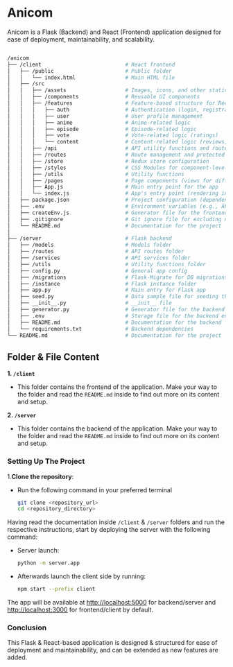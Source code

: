 # Anicom

Anicom is a Flask (Backend) and React (Frontend) application designed for ease of deployment, maintainability, and scalability.

```bash

/anicom
├── /client                           # React frontend
│   ├── /public                       # Public folder
│   │   └── index.html                # Main HTML file
│   ├── /src
│   │   ├── /assets                   # Images, icons, and other static files
│   │   ├── /components               # Reusable UI components
│   │   ├── /features                 # Feature-based structure for Redux slices
│   │   │   ├── auth                  # Authentication (login, registration)
│   │   │   ├── user                  # User profile management
│   │   │   ├── anime                 # Anime-related logic
│   │   │   ├── episode               # Episode-related logic
│   │   │   ├── vote                  # Vote-related logic (ratings)
│   │   │   └── content               # Content-related logic (reviews, fan art)
│   │   ├── /api                      # API utility functions and routes linking
│   │   ├── /routes                   # Route management and protected routes
│   │   ├── /store                    # Redux store configuration
│   │   ├── /styles                   # CSS Modules for component-level styling
│   │   ├── /utils                    # Utility functions
│   │   ├── /pages                    # Page components (views for different routes)
│   │   ├── App.js                    # Main entry point for the app
│   │   └── index.js                  # App's entry point (rendering into DOM)
│   ├── package.json                  # Project configuration (dependencies, scripts)
│   ├── .env                          # Environment variables (e.g., API base URL)
│   ├── createEnv.js                  # Generator file for the frontend environment variables
│   ├── .gitignore                    # Git ignore file for excluding node_modules, etc.
│   └── README.md                     # Documentation for the project
│
├── /server                           # Flask backend
│   ├── /models                       # Models folder
│   ├── /routes                       # API routes folder
│   ├── /services                     # API services folder
│   ├── /utils                        # Utility functions folder
│   ├── config.py                     # General app config
│   ├── /migrations                   # Flask-Migrate for DB migrations
│   ├── /instance                     # Flask instance folder
│   ├── app.py                        # Main entry for Flask app
│   ├── seed.py                       # Data sample file for seeding the database
│   ├── __init__.py                   # __init__ file
│   ├── generator.py                  # Generator file for the backend environment variables
│   ├── .env                          # Storage file for the backend environment variables
│   ├── README.md                     # Documentation for the backend
│   └── requirements.txt              # Backend dependencies
└── README.md                         # Documentation for the project
```

## Folder & File Content

**1. `/client`**

- This folder contains the frontend of the application. Make your way to the folder and read the `README.md` inside to find out more on its content and setup.

**2. `/server`**

- This folder contains the backend of the application. Make your way to the folder and read the `README.md` inside to find out more on its content and setup.

### Setting Up The Project

1.**Clone the repository**:

- Run the following command in your preferred terminal

    ```bash
    git clone <repository_url>
    cd <repository_directory>
    ```

Having read the documentation inside `/client` & `/server` folders and run the respective instructions, start by deploying the server with the following command:

- Server launch:

    ```bash
    python -m server.app
    ```

- Afterwards launch the client side by running:

    ```bash
    npm start --prefix client
    ```

The app will be available at <http://localhost:5000> for backend/server and <http://localhost:3000> for frontend/client by default.

### Conclusion

This Flask & React-based application is designed & structured for ease of deployment and maintainability, and can be extended as new features are added.
